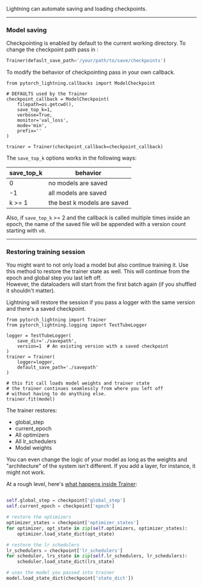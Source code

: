 Lightning can automate saving and loading checkpoints.

---

### Model saving
Checkpointing is enabled by default to the current working directory.
To change the checkpoint path pass in :
```python
Trainer(default_save_path='/your/path/to/save/checkpoints')
```

To modify the behavior of checkpointing pass in your own callback.

```{.python}
from pytorch_lightning.callbacks import ModelCheckpoint

# DEFAULTS used by the Trainer
checkpoint_callback = ModelCheckpoint(
    filepath=os.getcwd(),
    save_top_k=1,
    verbose=True,
    monitor='val_loss',
    mode='min',
    prefix=''
)

trainer = Trainer(checkpoint_callback=checkpoint_callback)
```

The `save_top_k` options works in the following ways:

| save_top_k        | behavior |
| --------   | -----  |
| 0     | no models are saved |
| -1        |  all models are saved  |
|  k >= 1        |  the best k models are saved  |


Also, if `save_top_k` >= 2 and the callback is called multiple
times inside an epoch, the name of the saved file will be
appended with a version count starting with `v0`.

---

### Restoring training session

You might want to not only load a model but also continue training it. Use this method to
restore the trainer state as well. This will continue from the epoch and global step you last left off.  
However, the dataloaders will start from the first batch again (if you shuffled it shouldn't matter).

Lightning will restore the session if you pass a logger with the same version and there's a saved checkpoint.   
``` {.python}
from pytorch_lightning import Trainer
from pytorch_lightning.logging import TestTubeLogger

logger = TestTubeLogger(
    save_dir='./savepath',
    version=1  # An existing version with a saved checkpoint
)
trainer = Trainer(
    logger=logger,
    default_save_path='./savepath'
)

# this fit call loads model weights and trainer state
# the trainer continues seamlessly from where you left off
# without having to do anything else.
trainer.fit(model)
```

The trainer restores:

- global_step
- current_epoch
- All optimizers
- All lr_schedulers
- Model weights

You can even change the logic of your model as long as the weights and "architecture" of
the system isn't different. If you add a layer, for instance, it might not work.

At a rough level, here's [what happens inside Trainer](https://github.com/williamFalcon/pytorch-lightning/blob/master/pytorch_lightning/root_module/model_saving.py#L63):

```python

self.global_step = checkpoint['global_step']
self.current_epoch = checkpoint['epoch']

# restore the optimizers
optimizer_states = checkpoint['optimizer_states']
for optimizer, opt_state in zip(self.optimizers, optimizer_states):
    optimizer.load_state_dict(opt_state)

# restore the lr schedulers
lr_schedulers = checkpoint['lr_schedulers']
for scheduler, lrs_state in zip(self.lr_schedulers, lr_schedulers):
    scheduler.load_state_dict(lrs_state)

# uses the model you passed into trainer
model.load_state_dict(checkpoint['state_dict'])
```
